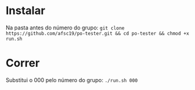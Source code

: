 # Instalar
Na pasta antes do número do grupo:
`git clone https://github.com/afsc19/po-tester.git && cd po-tester && chmod +x run.sh`

# Correr
Substitui o 000 pelo número do grupo:
`./run.sh 000`
